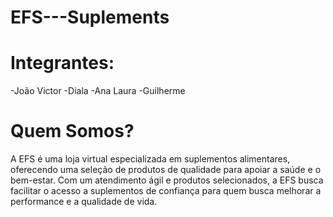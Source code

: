 # EFS---Suplements
# Integrantes: 
-João Victor
-Diala
-Ana Laura
-Guilherme

# Quem Somos?
A EFS é uma loja virtual especializada em suplementos alimentares, oferecendo uma seleção de produtos de qualidade para apoiar a saúde e o bem-estar. Com um atendimento ágil e produtos selecionados, a EFS busca facilitar o acesso a suplementos de confiança para quem busca melhorar a performance e a qualidade de vida.
